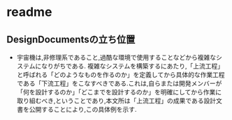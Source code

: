 # readme

## DesignDocumentsの立ち位置

- 宇宙機は,非修理系であること,過酷な環境で使用することなどから複雑なシステムになりがちである.
複雑なシステムを構築するにあたり,「上流工程」と呼ばれる「どのようなものを作るのか」を定義してから具体的な作業工程である「下流工程」をこなすべきである.これは,自らまたは開発メンバーが「何を設計するのか」「どこまでを設計するのか」を明確にしてから作業に取り組むべき,ということであり,本文所は「上流工程」の成果である設計文書を公開することにより,この具体例を示す.
